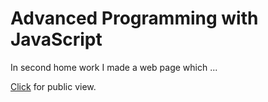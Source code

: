# Advanced Programming with JavaScript
In second home work I made a web page which ...

[Click](https://bedirhanyildirim.github.io/AdvProg/HW2/index.html) for public view.